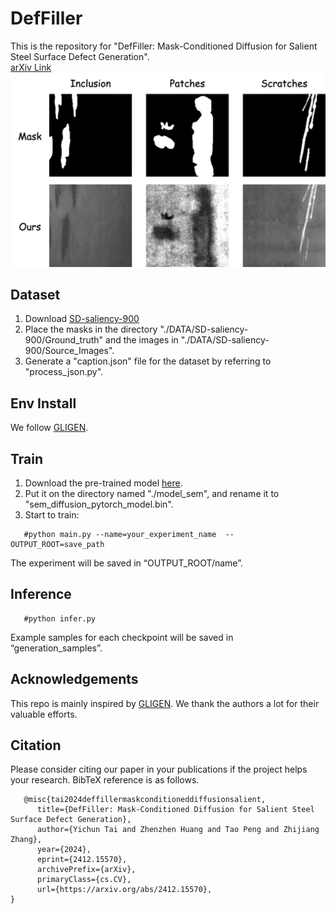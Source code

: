 # DefFiller
This is the repository for "DefFiller: Mask-Conditioned Diffusion for Salient Steel Surface Defect Generation".  
[arXiv Link](https://arxiv.org/abs/2412.15570)
![input-output](https://github.com/CC-T/DefFiller/blob/main/assets/input-output.jpg)

## Dataset
1. Download [SD-saliency-900](https://drive.google.com/file/d/1yQdfow1-WvDilQTZ1zj1EbbErN1DksVF/view?usp=sharing)
2. Place the masks in the directory "./DATA/SD-saliency-900/Ground_truth" and the images in "./DATA/SD-saliency-900/Source_Images".
3. Generate a "caption.json" file for the dataset by referring to "process_json.py".

## Env Install
We follow [GLIGEN](https://github.com/gligen/GLIGEN).

## Train
1. Download the pre-trained model [here](https://huggingface.co/gligen/gligen-generation-sem/blob/main/diffusion_pytorch_model.bin).
2. Put it on the directory named "./model_sem", and rename it to "sem_diffusion_pytorch_model.bin".
3. Start to train:
```
   #python main.py --name=your_experiment_name  -- OUTPUT_ROOT=save_path
```
The experiment will be saved in “OUTPUT_ROOT/name”.

## Inference
```
   #python infer.py
```
Example samples for each checkpoint will be saved in “generation_samples”.

## Acknowledgements
This repo is mainly inspired by [GLIGEN](https://github.com/gligen/GLIGEN). We thank the authors a lot for their valuable efforts.

## Citation
Please consider citing our paper in your publications if the project helps your research. BibTeX reference is as follows.
```
   @misc{tai2024deffillermaskconditioneddiffusionsalient,
      title={DefFiller: Mask-Conditioned Diffusion for Salient Steel Surface Defect Generation}, 
      author={Yichun Tai and Zhenzhen Huang and Tao Peng and Zhijiang Zhang},
      year={2024},
      eprint={2412.15570},
      archivePrefix={arXiv},
      primaryClass={cs.CV},
      url={https://arxiv.org/abs/2412.15570}, 
}
```
